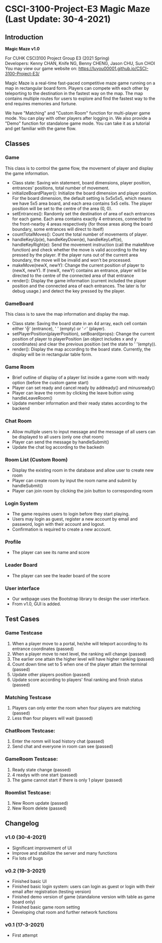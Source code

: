 # CSCI-3100-Project-E3 Magic Maze (Last Update: 30-4-2021)

## Introduction

**Magic Maze v1.0**

For CUHK CSCI3100 Project Group E3 (2021 Spring)  
Developers: Kenny CHAN, Knife NG, Benny CHENG, Jason CHU, Sun CHOI  
You may view our game website on: https://luyou00001.github.io/CSCI-3100-Project-E3/  

Magic Maze is a real-time fast-paced competitive maze game running on a map in rectangular board form. Players can compete with each other by teleporting to the destination in the fastest way on the map. The map contains multiple routes for users to explore and find the fastest way to the end requires memories and fortune.

We have "Matching" and "Custom Room" function for multi-player game mode. You can play with other players after logging in. We also provide a "Demo" function for standalone game mode. You can take it as a tutorial and get familiar with the game flow.

## Classes

### Game
This class is to control the game flow, the movement of player and display the game information.
* Class state: Saving win statement, board dimensions, player position, entrances' positions, total number of movement.
* initializeBoardPlayer(): Initialize the board dimension and player position. For the board dimension, the default setting is 5x5x5x5, which means we have 5x5 area board, and each area contains 5x5 cells. The player position will be set to the centre of the area (0, 0).
* setEntrances(): Randomly set the destination of area of each entrances for each game. Each area contains exactly 4 entrances, connected to the front-nearby 4 areas respectively (for those areas along the board boundary, some entrances will direct to itself)
* countTotalMoves(): Count the total number of movements of player.
* handleKeyUp(e), handleKeyDown(e), handleKeyLeft(e), handleKeyRight(e): Send the movement instruction (call the makeMove function) and check whether the move is valid according to the key pressed by the player. If the player runs out of the current area boundary, the move will be invalid and won't be processed.
* makeMove(newX, newY): Change the current position of player to (newX, newY). If (newX, newY) contains an entrance, player will be directed to the centre of the connected area of that entrance
* render(): Display the game information (current included the player position and the connected area of each entrances. The later is for debug usage.) and detect the key pressed by the player.

### GameBoard
This class is to save the map information and display the map.
* Class state: Saving the board state in an 4d array, each cell contain either '╬' (entrance), ' ' (empty) or '♂' (player).
* setPlayerPosition(playerPosition), setBoard(props): Change the current position of player to playerPosition (an object includes x and y coordinates) and clear the previous position (set the state to ' '(empty)).
* render(): Display the map according to the board state. Currently, the display will be in rectangular table form.

### Game Room
* Brief outline of display of a player list inside a game room with ready option (before the custom game start)
* Player can set ready and cancel ready by addready() and minusready()
* Player can leave the romm by clicking the leave button using handleLeaveRoom()
* Update member information and their ready states according to the backend

### Chat Room
* Allow multiple users to input message and the message of all users can be displayed to all users (only one chat room)
* Player can send the message by handleSubmit()
* Update the chat log according to the backedn

### Room List (Custom Room)
* Display the existing room in the database and allow user to create new room
* Player can create room by input the room name and submit by handleSubmit()
* Player can join room by clicking the join button to corresponding room

### Login System
* The game requires users to login before they start playing.
* Users may login as guest, register a new account by email and password, login with their account and logout.
* Confirmation is required to create a new account.

### Profile
* The player can see its name and score

### Leader Board
* The player can see the leader board of the score

### User interface
* Our webpage uses the Bootstrap library to design the user interface.
* From v1.0, GUI is added.

## Test Cases

### Game Testcase
1. When a player move to a portal, he/she will teleport according to its entrance coordinates (passed)
2. When a player move to next level, the ranking will change (passed)
3. The earlier one attain the higher level will have higher ranking (passed)
4. Count down time set to 5 when one of the player attain the terminal (passed)
5. Update other players position (passed)
6. Update score according to players' final ranking and finish status (passed)

### Matching Testcase
1. Players can only enter the room when four players are matching (passed)
2. Less than four players will wait (passed)

### ChatRoom Testcase:
1. Enter the romm will load history chat (passed)
2. Send chat and everyone in room can see (passed)

### GameRoom Testcase:
1. Ready state change (passed)
2. 4 readys with one start (passed)
3. The game cannot start if there is only 1 player (passed)

### Roomlist Testcase:
1. New Room update (passed)
2. New Room delete (passed)

## Changelog

### v1.0 (30-4-2021)
* Significant improvement of UI
* Improve and stabilize the server and many functions
* Fix lots of bugs

### v0.2 (19-3-2021)
* Finished basic UI
* Finished basic login system: users can login as guest or login with their email after registration (testing version)
* Finished demo version of game (standalone version with table as game board only)
* Finished basic game room setting
* Developing chat room and further network functions

### v0.1 (17-3-2021)
* First attempt
